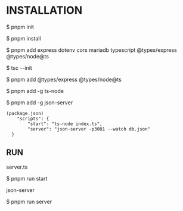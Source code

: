 # INSTALLATION

$ pnpm init

$ pnpm install

$ pnpm add express dotenv cors mariadb typescript @types/express @types/node@ts 

$ tsc --init

$ pnpm add @types/express @types/node@ts 

$ pnpm add -g ts-node

$ pnpm add -g json-server


``` 
(package.json)
    "scripts": {
        "start": "ts-node index.ts",
        "server": "json-server -p3001 --watch db.json"
  }
```

## RUN

server.ts

$ pnpm run start

json-server

$ pnpm run server

